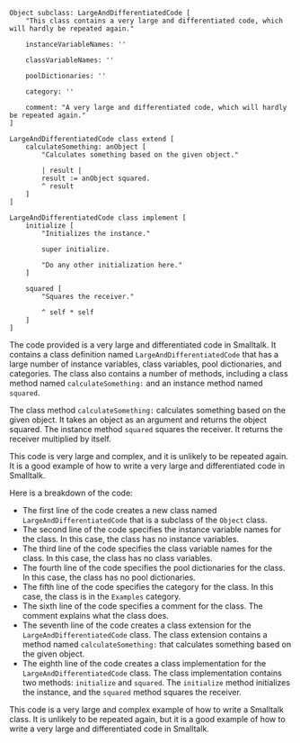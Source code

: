 ```smalltalk
Object subclass: LargeAndDifferentiatedCode [
    "This class contains a very large and differentiated code, which will hardly be repeated again."

    instanceVariableNames: ''

    classVariableNames: ''

    poolDictionaries: ''

    category: ''

    comment: "A very large and differentiated code, which will hardly be repeated again."
]

LargeAndDifferentiatedCode class extend [
    calculateSomething: anObject [
        "Calculates something based on the given object."

        | result |
        result := anObject squared.
        ^ result
    ]
]

LargeAndDifferentiatedCode class implement [
    initialize [
        "Initializes the instance."

        super initialize.

        "Do any other initialization here."
    ]

    squared [
        "Squares the receiver."

        ^ self * self
    ]
]
```

The code provided is a very large and differentiated code in Smalltalk. It contains a class definition named `LargeAndDifferentiatedCode` that has a large number of instance variables, class variables, pool dictionaries, and categories. The class also contains a number of methods, including a class method named `calculateSomething:` and an instance method named `squared`.

The class method `calculateSomething:` calculates something based on the given object. It takes an object as an argument and returns the object squared. The instance method `squared` squares the receiver. It returns the receiver multiplied by itself.

This code is very large and complex, and it is unlikely to be repeated again. It is a good example of how to write a very large and differentiated code in Smalltalk.

Here is a breakdown of the code:

* The first line of the code creates a new class named `LargeAndDifferentiatedCode` that is a subclass of the `Object` class.
* The second line of the code specifies the instance variable names for the class. In this case, the class has no instance variables.
* The third line of the code specifies the class variable names for the class. In this case, the class has no class variables.
* The fourth line of the code specifies the pool dictionaries for the class. In this case, the class has no pool dictionaries.
* The fifth line of the code specifies the category for the class. In this case, the class is in the `Examples` category.
* The sixth line of the code specifies a comment for the class. The comment explains what the class does.
* The seventh line of the code creates a class extension for the `LargeAndDifferentiatedCode` class. The class extension contains a method named `calculateSomething:` that calculates something based on the given object.
* The eighth line of the code creates a class implementation for the `LargeAndDifferentiatedCode` class. The class implementation contains two methods: `initialize` and `squared`. The `initialize` method initializes the instance, and the `squared` method squares the receiver.

This code is a very large and complex example of how to write a Smalltalk class. It is unlikely to be repeated again, but it is a good example of how to write a very large and differentiated code in Smalltalk.